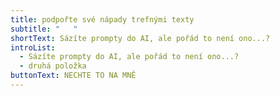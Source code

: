 ```yaml
---
title: podpořte své nápady trefnými texty
subtitle: "   "
shortText: Sázíte prompty do AI, ale pořád to není ono...?
introList:
  - Sázíte prompty do AI, ale pořád to není ono...?
  - druhá položka
buttonText: NECHTE TO NA MNĚ
---
```

